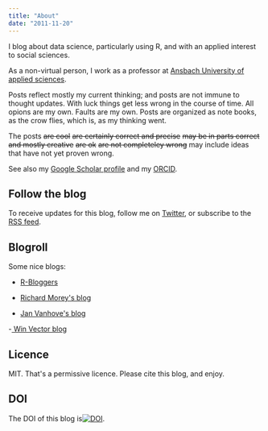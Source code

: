 ```yaml
---
title: "About"
date: "2011-11-20"
---
```





I blog about data science, particularly using R, and with an applied interest to social sciences.

As a non-virtual person, I work as a professor at [Ansbach University of applied sciences](https://www.hs-ansbach.de/startseite/).

Posts reflect mostly my current thinking; and posts are not immune to thought updates. With luck things get less wrong in the course of time. All opions are my own. Faults are my own. Posts are organized as note books, as the crow flies, which is, as my thinking went. 

The posts  ~~are cool~~ ~~are certainly correct and precise~~ ~~may be in parts correct and mostly creative~~ ~~are ok~~ ~~are not completeley wrong~~ may include ideas that have not yet proven wrong.

See also my [Google Scholar profile](https://scholar.google.de/citations?user=r-2ssnAAAAAJ&hl=de) and my [ORCID](http://orcid.org/0000-0003-1515-8348).


## Follow the blog

To receive updates for this blog, follow me on [Twitter](https://twitter.com/sauer_sebastian), or subscribe to the [RSS feed](https://sebastiansauer.github.io/feed.xml).


## Blogroll

Some nice blogs:

- [R-Bloggers](https://www.r-bloggers.com)

- [Richard Morey's blog](https://richarddmorey.org)

- [Jan Vanhove's blog](https://janhove.github.io)

-[ Win Vector blog](http://www.win-vector.com/blog/)


## Licence

MIT. That's a permissive licence. Please cite this blog, and enjoy.



## DOI

The DOI of this blog is[![DOI](https://zenodo.org/badge/316807482.svg)](https://zenodo.org/badge/latestdoi/316807482).
